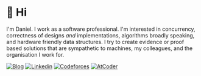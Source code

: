 # 👋 Hi

I'm Daniel. I work as a software professional. I'm interested in concurrency, correctness of designs _and_ implementations, algorithms broadly speaking, and hardware friendly data structures. I try to create evidence or proof based solutions that are sympathetic to machines, my colleagues, and the organisation I work for.

[![Blog](https://img.shields.io/badge/-technical_blog-F9A03C?style=flat-square&logo=github&logoColor=white)](https://danwt.github.io/) [![Linkedin](https://img.shields.io/badge/-linkedin-0A66C2?style=flat-square&logo=linkedin&logoColor=white)](https://www.linkedin.com/in/daniel-tisdall-a3594021b/) [![Codeforces](https://img.shields.io/badge/-codeforces-1F8ACB?style=flat-square&logo=codeforces&logoColor=white)](https://codeforces.com/profile/danwtisdall) [![AtCoder](https://img.shields.io/badge/-atcoder-686868?style=flat-square&logo=ferrari&logoColor=white)](https://atcoder.jp/users/danielt_0000)
